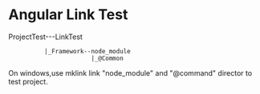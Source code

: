 # Angular Link Test

ProjectTest---LinkTest

              |_Framework--node_module
                           |_@Common
        
On windows,use mklink link "node_module" and "@command" director to test project.

